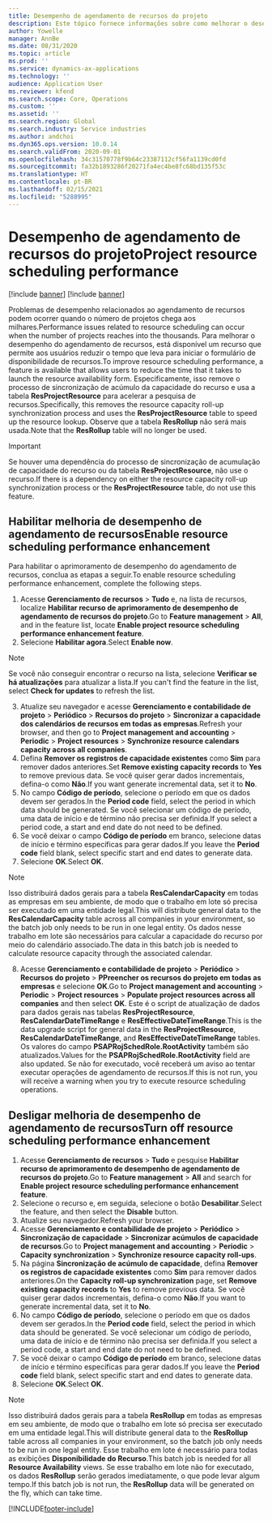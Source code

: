 ```yaml
---
title: Desempenho de agendamento de recursos do projeto
description: Este tópico fornece informações sobre como melhorar o desempenho do agendamento de recursos para um grande número de projetos.
author: Yowelle
manager: AnnBe
ms.date: 08/31/2020
ms.topic: article
ms.prod: ''
ms.service: dynamics-ax-applications
ms.technology: ''
audience: Application User
ms.reviewer: kfend
ms.search.scope: Core, Operations
ms.custom: ''
ms.assetid: ''
ms.search.region: Global
ms.search.industry: Service industries
ms.author: andchoi
ms.dyn365.ops.version: 10.0.14
ms.search.validFrom: 2020-09-01
ms.openlocfilehash: 34c31570778f9b64c23387112cf56fa1139cd0fd
ms.sourcegitcommit: fa32b1893286f20271fa4ec4be8fc68bd135f53c
ms.translationtype: HT
ms.contentlocale: pt-BR
ms.lasthandoff: 02/15/2021
ms.locfileid: "5288995"
---
```

# <a name="project-resource-scheduling-performance"></a><span data-ttu-id="be42b-103">Desempenho de agendamento de recursos do projeto</span><span class="sxs-lookup"><span data-stu-id="be42b-103">Project resource scheduling performance</span></span>

[!include [banner](../includes/banner.md)]
[!include [banner](../includes/preview-banner.md)]


<span data-ttu-id="be42b-104">Problemas de desempenho relacionados ao agendamento de recursos podem ocorrer quando o número de projetos chega aos milhares.</span><span class="sxs-lookup"><span data-stu-id="be42b-104">Performance issues related to resource scheduling can occur when the number of projects reaches into the thousands.</span></span> <span data-ttu-id="be42b-105">Para melhorar o desempenho do agendamento de recursos, está disponível um recurso que permite aos usuários reduzir o tempo que leva para iniciar o formulário de disponibilidade de recursos.</span><span class="sxs-lookup"><span data-stu-id="be42b-105">To improve resource scheduling performance, a feature is available that allows users to reduce the time that it takes to launch the resource availability form.</span></span> <span data-ttu-id="be42b-106">Especificamente, isso remove o processo de sincronização de acúmulo da capacidade do recurso e usa a tabela **ResProjectResource** para acelerar a pesquisa de recursos.</span><span class="sxs-lookup"><span data-stu-id="be42b-106">Specifically, this removes the resource capacity roll-up synchronization process and uses the **ResProjectResource** table to speed up the resource lookup.</span></span> <span data-ttu-id="be42b-107">Observe que a tabela **ResRollup** não será mais usada.</span><span class="sxs-lookup"><span data-stu-id="be42b-107">Note that the **ResRollup** table will no longer be used.</span></span>

> [!IMPORTANT]
> <span data-ttu-id="be42b-108">Se houver uma dependência do processo de sincronização de acumulação de capacidade do recurso ou da tabela **ResProjectResource**, não use o recurso.</span><span class="sxs-lookup"><span data-stu-id="be42b-108">If there is a dependency on either the resource capacity roll-up synchronization process or the **ResProjectResource** table, do not use this feature.</span></span>

## <a name="enable-resource-scheduling-performance-enhancement"></a><span data-ttu-id="be42b-109">Habilitar melhoria de desempenho de agendamento de recursos</span><span class="sxs-lookup"><span data-stu-id="be42b-109">Enable resource scheduling performance enhancement</span></span>
<span data-ttu-id="be42b-110">Para habilitar o aprimoramento de desempenho do agendamento de recursos, conclua as etapas a seguir.</span><span class="sxs-lookup"><span data-stu-id="be42b-110">To enable resource scheduling performance enhancement, complete the following steps.</span></span>

1. <span data-ttu-id="be42b-111">Acesse **Gerenciamento de recursos** > **Tudo** e, na lista de recursos, localize **Habilitar recurso de aprimoramento de desempenho de agendamento de recursos do projeto**.</span><span class="sxs-lookup"><span data-stu-id="be42b-111">Go to **Feature management** > **All**, and in the feature list, locate **Enable project resource scheduling performance enhancement feature**.</span></span>
2. <span data-ttu-id="be42b-112">Selecione **Habilitar agora**.</span><span class="sxs-lookup"><span data-stu-id="be42b-112">Select **Enable now**.</span></span>

> [!NOTE]
> <span data-ttu-id="be42b-113">Se você não conseguir encontrar o recurso na lista, selecione **Verificar se há atualizações** para atualizar a lista.</span><span class="sxs-lookup"><span data-stu-id="be42b-113">If you can't find the feature in the list, select **Check for updates** to refresh the list.</span></span>

3. <span data-ttu-id="be42b-114">Atualize seu navegador e acesse **Gerenciamento e contabilidade de projeto** > **Periódico** > **Recursos do projeto** > **Sincronizar a capacidade dos calendários de recursos em todas as empresas**.</span><span class="sxs-lookup"><span data-stu-id="be42b-114">Refresh your browser, and then go to **Project management and accounting** > **Periodic** > **Project resources** > **Synchronize resource calendars capacity across all companies**.</span></span>
4. <span data-ttu-id="be42b-115">Defina **Remover os registros de capacidade existentes** como **Sim** para remover dados anteriores.</span><span class="sxs-lookup"><span data-stu-id="be42b-115">Set **Remove existing capacity records** to **Yes** to remove previous data.</span></span> <span data-ttu-id="be42b-116">Se você quiser gerar dados incrementais, defina-o como **Não**.</span><span class="sxs-lookup"><span data-stu-id="be42b-116">If you want generate incremental data, set it to **No**.</span></span>
5. <span data-ttu-id="be42b-117">No campo **Código de período**, selecione o período em que os dados devem ser gerados.</span><span class="sxs-lookup"><span data-stu-id="be42b-117">In the **Period code** field, select the period in which data should be generated.</span></span> <span data-ttu-id="be42b-118">Se você selecionar um código de período, uma data de início e de término não precisa ser definida.</span><span class="sxs-lookup"><span data-stu-id="be42b-118">If you select a period code, a start and end date do not need to be defined.</span></span>
6. <span data-ttu-id="be42b-119">Se você deixar o campo **Código de período** em branco, selecione datas de início e término específicas para gerar dados.</span><span class="sxs-lookup"><span data-stu-id="be42b-119">If you leave the **Period code** field blank, select specific start and end dates to generate data.</span></span>
7. <span data-ttu-id="be42b-120">Selecione **OK**.</span><span class="sxs-lookup"><span data-stu-id="be42b-120">Select **OK**.</span></span>

 > [!NOTE]
 > <span data-ttu-id="be42b-121">Isso distribuirá dados gerais para a tabela **ResCalendarCapacity** em todas as empresas em seu ambiente, de modo que o trabalho em lote só precisa ser executado em uma entidade legal.</span><span class="sxs-lookup"><span data-stu-id="be42b-121">This will distribute general data to the **ResCalendarCapacity** table across all companies in your environment, so the batch job only needs to be run in one legal entity.</span></span> <span data-ttu-id="be42b-122">Os dados nesse trabalho em lote são necessários para calcular a capacidade do recurso por meio do calendário associado.</span><span class="sxs-lookup"><span data-stu-id="be42b-122">The data in this batch job is needed to calculate resource capacity through the associated calendar.</span></span>

8. <span data-ttu-id="be42b-123">Acesse **Gerenciamento e contabilidade de projeto** > **Periódico** > **Recursos do projeto** > **PPreencher os recursos do projeto em todas as empresas** e selecione **OK**.</span><span class="sxs-lookup"><span data-stu-id="be42b-123">Go to **Project management and accounting** > **Periodic** > **Project resources** > **Populate project resources across all companies** and then select **OK**.</span></span> <span data-ttu-id="be42b-124">Este é o script de atualização de dados para dados gerais nas tabelas **ResProjectResource**, **ResCalendarDateTimeRange** e **ResEffectiveDateTimeRange**.</span><span class="sxs-lookup"><span data-stu-id="be42b-124">This is the data upgrade script for general data in the **ResProjectResource**, **ResCalendarDateTimeRange**, and **ResEffectiveDateTimeRange** tables.</span></span> <span data-ttu-id="be42b-125">Os valores do campo **PSAPRojSchedRole.RootActivity** também são atualizados.</span><span class="sxs-lookup"><span data-stu-id="be42b-125">Values for the **PSAPRojSchedRole.RootActivity** field are also updated.</span></span> <span data-ttu-id="be42b-126">Se não for executado, você receberá um aviso ao tentar executar operações de agendamento de recursos.</span><span class="sxs-lookup"><span data-stu-id="be42b-126">If this is not run, you will receive a warning when you try to execute resource scheduling operations.</span></span>
 
## <a name="turn-off-resource-scheduling-performance-enhancement"></a><span data-ttu-id="be42b-127">Desligar melhoria de desempenho de agendamento de recursos</span><span class="sxs-lookup"><span data-stu-id="be42b-127">Turn off resource scheduling performance enhancement</span></span>

1. <span data-ttu-id="be42b-128">Acesse **Gerenciamento de recursos** > **Tudo** e pesquise **Habilitar recurso de aprimoramento de desempenho de agendamento de recursos do projeto**.</span><span class="sxs-lookup"><span data-stu-id="be42b-128">Go to **Feature management** > **All**  and search for **Enable project resource scheduling performance enhancement feature**.</span></span>
2. <span data-ttu-id="be42b-129">Selecione o recurso e, em seguida, selecione o botão **Desabilitar**.</span><span class="sxs-lookup"><span data-stu-id="be42b-129">Select the feature, and then select the **Disable** button.</span></span>
3. <span data-ttu-id="be42b-130">Atualize seu navegador.</span><span class="sxs-lookup"><span data-stu-id="be42b-130">Refresh your browser.</span></span>
4. <span data-ttu-id="be42b-131">Acesse **Gerenciamento e contabilidade de projeto** > **Periódico** > **Sincronização de capacidade** > **Sincronizar acúmulos de capacidade de recursos**.</span><span class="sxs-lookup"><span data-stu-id="be42b-131">Go to **Project management and accounting** > **Periodic** > **Capacity synchronization** > **Synchronize resource capacity roll-ups**.</span></span>
5. <span data-ttu-id="be42b-132">Na página **Sincronização de acúmulo de capacidade**, defina **Remover os registros de capacidade existentes** como **Sim** para remover dados anteriores.</span><span class="sxs-lookup"><span data-stu-id="be42b-132">On the **Capacity roll-up synchronization** page, set **Remove existing capacity records** to **Yes** to remove previous data.</span></span> <span data-ttu-id="be42b-133">Se você quiser gerar dados incrementais, defina-o como **Não**.</span><span class="sxs-lookup"><span data-stu-id="be42b-133">If you want to generate incremental data, set it to **No**.</span></span>
6. <span data-ttu-id="be42b-134">No campo **Código de período**, selecione o período em que os dados devem ser gerados.</span><span class="sxs-lookup"><span data-stu-id="be42b-134">In the **Period code** field, select the period in which data should be generated.</span></span> <span data-ttu-id="be42b-135">Se você selecionar um código de período, uma data de início e de término não precisa ser definida.</span><span class="sxs-lookup"><span data-stu-id="be42b-135">If you select a period code, a start and end date do not need to be defined.</span></span>
7. <span data-ttu-id="be42b-136">Se você deixar o campo **Código de período** em branco, selecione datas de início e término específicas para gerar dados.</span><span class="sxs-lookup"><span data-stu-id="be42b-136">If you leave the **Period code** field blank, select specific start and end dates to generate data.</span></span>
8. <span data-ttu-id="be42b-137">Selecione **OK**.</span><span class="sxs-lookup"><span data-stu-id="be42b-137">Select **OK**.</span></span>

> [!NOTE]
> <span data-ttu-id="be42b-138">Isso distribuirá dados gerais para a tabela **ResRollup** em todas as empresas em seu ambiente, de modo que o trabalho em lote só precisa ser executado em uma entidade legal.</span><span class="sxs-lookup"><span data-stu-id="be42b-138">This will distribute general data to the **ResRollup** table across all companies in your environment, so the batch job only needs to be run in one legal entity.</span></span> <span data-ttu-id="be42b-139">Esse trabalho em lote é necessário para todas as exibições **Disponibilidade do Recurso**.</span><span class="sxs-lookup"><span data-stu-id="be42b-139">This batch job is needed for all **Resource Availability** views.</span></span> <span data-ttu-id="be42b-140">Se esse trabalho em lote não for executado, os dados **ResRollup** serão gerados imediatamente, o que pode levar algum tempo.</span><span class="sxs-lookup"><span data-stu-id="be42b-140">If this batch job is not run, the **ResRollup** data will be generated on the fly, which can take time.</span></span>


[!INCLUDE[footer-include](../includes/footer-banner.md)]